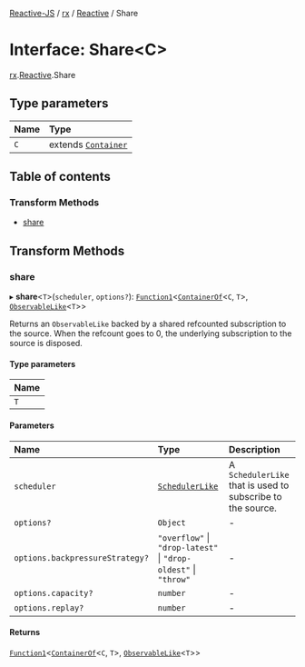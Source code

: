 [Reactive-JS](../README.md) / [rx](../modules/rx.md) / [Reactive](../modules/rx.Reactive.md) / Share

# Interface: Share<C\>

[rx](../modules/rx.md).[Reactive](../modules/rx.Reactive.md).Share

## Type parameters

| Name | Type |
| :------ | :------ |
| `C` | extends [`Container`](containers.Container-1.md) |

## Table of contents

### Transform Methods

- [share](rx.Reactive.Share.md#share)

## Transform Methods

### share

▸ **share**<`T`\>(`scheduler`, `options?`): [`Function1`](../modules/functions.md#function1)<[`ContainerOf`](../modules/containers.md#containerof)<`C`, `T`\>, [`ObservableLike`](rx.ObservableLike.md)<`T`\>\>

Returns an `ObservableLike` backed by a shared refcounted subscription to the
source. When the refcount goes to 0, the underlying subscription
to the source is disposed.

#### Type parameters

| Name |
| :------ |
| `T` |

#### Parameters

| Name | Type | Description |
| :------ | :------ | :------ |
| `scheduler` | [`SchedulerLike`](util.SchedulerLike.md) | A `SchedulerLike` that is used to subscribe to the source. |
| `options?` | `Object` | - |
| `options.backpressureStrategy?` | ``"overflow"`` \| ``"drop-latest"`` \| ``"drop-oldest"`` \| ``"throw"`` | - |
| `options.capacity?` | `number` | - |
| `options.replay?` | `number` | - |

#### Returns

[`Function1`](../modules/functions.md#function1)<[`ContainerOf`](../modules/containers.md#containerof)<`C`, `T`\>, [`ObservableLike`](rx.ObservableLike.md)<`T`\>\>
